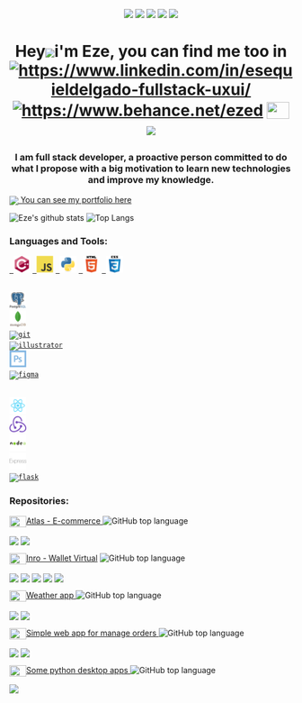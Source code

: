 <p align="center">
  <a href="#" ><img src="https://media.giphy.com/media/K7o9FdCoDnwEo/giphy.gif" width="150" /></a>
  <a href="#" ><img src="https://media.giphy.com/media/K7o9FdCoDnwEo/giphy.gif" width="150" /></a>
  <a href="#" ><img src="https://media.giphy.com/media/K7o9FdCoDnwEo/giphy.gif" width="150" /></a>
  <a href="#" ><img src="https://media.giphy.com/media/K7o9FdCoDnwEo/giphy.gif" width="150" /></a>
  <a href="#" ><img src="https://media.giphy.com/media/K7o9FdCoDnwEo/giphy.gif" width="150" /></a>
</p>
<p float="center">
 
<h1 align="center">Hey<a href="#" ><img align="center" src="https://media.giphy.com/media/GERuyQsnilWYN818BA/giphy.gif" width="80" /></a>i'm Eze, you can find me too in
  <a href="https://www.linkedin.com/in/esequieldelgado-fullstack-uxui/" target="_blank"><img align="center" src="https://res.cloudinary.com/dcen68vrk/image/upload/v1616988077/GitHub%20Profile/linkedin_rwayfd.svg" alt="https://www.linkedin.com/in/esequieldelgado-fullstack-uxui/" height="30" width="40" /></a>
  <a href="https://www.behance.net/ezed" target="_blank"><img align="center" src="https://res.cloudinary.com/dcen68vrk/image/upload/v1616987982/GitHub%20Profile/behance_digfkg.svg" alt="https://www.behance.net/ezed" height="30" width="40" /></a>
  <a href="https://www.instagram.com/im_edl/" target="_blank"><img align="center" src="https://res.cloudinary.com/dcen68vrk/image/upload/v1616987808/GitHub%20Profile/instagram_hfy47c.svg" height="30" width="40" /></a>
  <a href="#" ><img align="center" src="https://media.giphy.com/media/5hmgfdvimPl5NjTUU6/giphy.gif" width="50" /></a>
</h1>

</p>
<h3 align="center">I am full stack developer, a proactive person committed to do what I propose with a big motivation to learn new technologies and improve my knowledge.</h3>

<a href="#" ><img align="center" src="https://media.giphy.com/media/3HG7JCV0QSVxWYzPAT/giphy.gif" width="40" /> You can see my portfolio here</a>

![Eze's github stats](https://github-readme-stats.vercel.app/api?username=EzequielEDL&show_icons=true&count_private=true&bg_color=13201D&icon_color=56D364&title_color=56D364&text_color=C9D1D9&hide_border=true&border_radius=16)
![Top Langs](https://github-readme-stats.vercel.app/api/top-langs/?username=EzequielEDL&layout=compact&bg_color=13201D&title_color=56D364&text_color=C9D1D9&hide_border=true&border_radius=16)

<h3 align="left">Languages and Tools:</h3>

<p align="left">
  <code><a href="https://www.w3schools.com/cpp/" target="_blank"> <img src="https://raw.githubusercontent.com/devicons/devicon/master/icons/cplusplus/cplusplus-original.svg" alt="cplusplus" height="30"/></a></code>
  <code><a href="https://developer.mozilla.org/en-US/docs/Web/JavaScript" target="_blank"> <img src="https://raw.githubusercontent.com/devicons/devicon/master/icons/javascript/javascript-original.svg" alt="javascript" height="30"/></a></code>
  <code><a href="https://www.python.org" target="_blank"> <img src="https://raw.githubusercontent.com/devicons/devicon/master/icons/python/python-original.svg" alt="python" width="30" height="30"/></a></code>
  <code><a href="https://www.w3.org/html/" target="_blank"> <img src="https://raw.githubusercontent.com/devicons/devicon/master/icons/html5/html5-original-wordmark.svg" alt="html5" height="30"/></a></code>
  <code><a href="https://developer.mozilla.org/es/docs/Web/CSS" target="_blank"> <img src="https://raw.githubusercontent.com/github/explore/80688e429a7d4ef2fca1e82350fe8e3517d3494d/topics/css/css.png" alt="html5" height="30"/></a></code>
  
  <code><a href="https://www.postgresql.org" target="_blank"> <img src="https://raw.githubusercontent.com/devicons/devicon/master/icons/postgresql/postgresql-original-wordmark.svg" alt="postgresql" width="30" height="30"/></a></code>
  <code><a href="https://www.mongodb.com/" target="_blank"> <img src="https://raw.githubusercontent.com/devicons/devicon/master/icons/mongodb/mongodb-original-wordmark.svg" alt="mongodb" height="30"/></a></code>
  <code><a href="https://git-scm.com/" target="_blank"> <img src="https://www.vectorlogo.zone/logos/git-scm/git-scm-icon.svg" alt="git" height="30"/></a></code>
  <code><a href="https://www.adobe.com/in/products/illustrator.html" target="_blank"> <img src="https://www.vectorlogo.zone/logos/adobe_illustrator/adobe_illustrator-icon.svg" alt="illustrator" height="30"/></a></code>
  <code><a href="https://www.photoshop.com/en" target="_blank"> <img src="https://raw.githubusercontent.com/devicons/devicon/master/icons/photoshop/photoshop-line.svg" alt="photoshop" height="30"/></a></code>
  <code><a href="https://www.figma.com/" target="_blank"> <img src="https://www.vectorlogo.zone/logos/figma/figma-icon.svg" alt="figma" height="30"/></a></code>
  
  <code><a href="https://reactjs.org/" target="_blank"> <img src="https://raw.githubusercontent.com/github/explore/80688e429a7d4ef2fca1e82350fe8e3517d3494d/topics/react/react.png" alt="react" height="30"/></a></code>
  <code><a href="https://redux.js.org" target="_blank"> <img src="https://raw.githubusercontent.com/devicons/devicon/master/icons/redux/redux-original.svg" alt="redux" width="30" height="30"/></a></code>
  <code><a href="https://nodejs.org" target="_blank"> <img src="https://raw.githubusercontent.com/devicons/devicon/master/icons/nodejs/nodejs-original-wordmark.svg" alt="nodejs" height="30"/></a></code>
  <code><a href="https://expressjs.com" target="_blank"> <img src="https://raw.githubusercontent.com/github/explore/80688e429a7d4ef2fca1e82350fe8e3517d3494d/topics/express/express.png" alt="express" height="30"/></a></code>
  <code><a href="https://flask.palletsprojects.com/" target="_blank"> <img src="https://www.vectorlogo.zone/logos/pocoo_flask/pocoo_flask-icon.svg" alt="flask" width="30" height="30"/></a></code>
  </p>

<h3 align="left">Repositories:</h3>
<p align="left">

<a href="https://github.com/EzequielEDL/atlas-e-commerce/" ><img align="center" src="https://res.cloudinary.com/dcen68vrk/image/upload/v1616990316/GitHub%20Profile/point_msrsac.svg" height="20" width="30" />Atlas - E-commerce </a>
![GitHub top language](https://img.shields.io/github/languages/top/EzequielEDL/atlas-e-commerce?style=flat-square)

<a href="#" ><img align="center" src="https://res.cloudinary.com/dcen68vrk/image/upload/v1616992169/GitHub%20Profile/line_geelnc.svg" width="30" /></a>
<a href="https://atlas-store.netlify.app/" ><img align="center" src="https://i.ibb.co/Y3TQBDX/Screenshot-from-2021-03-22-09-58-04.png" target="_blank" width="500" /></a>

<a href="https://github.com/danieltkach/henry-bank/" ><img align="center" src="https://res.cloudinary.com/dcen68vrk/image/upload/v1616990316/GitHub%20Profile/point_msrsac.svg" height="20" width="30" />Inro - Wallet Virtual</a>
![GitHub top language](https://img.shields.io/github/languages/top/danieltkach/henry-bank?style=flat-square)

<a href="#" ><img align="center" src="https://res.cloudinary.com/dcen68vrk/image/upload/v1616992169/GitHub%20Profile/line_geelnc.svg" width="30" /></a>
<a href="https://github.com/danieltkach/henry-bank/" ><img align="center" src="https://res.cloudinary.com/dcen68vrk/image/upload/v1617085559/GitHub%20Profile/inro1_rerrrs.png" width="150" /></a>
<a href="https://github.com/danieltkach/henry-bank/" ><img align="center" src="https://res.cloudinary.com/dcen68vrk/image/upload/v1617085562/GitHub%20Profile/inro2_o83ypz.png" width="150" /></a>
<a href="https://github.com/danieltkach/henry-bank/" ><img align="center" src="https://res.cloudinary.com/dcen68vrk/image/upload/v1617085560/GitHub%20Profile/inro3_yex4zu.png" width="150" /></a>
<a href="https://github.com/danieltkach/henry-bank/" ><img align="center" src="https://res.cloudinary.com/dcen68vrk/image/upload/v1617085560/GitHub%20Profile/inro4_orll8b.png" width="150" /></a>

<a href="https://github.com/EzequielEDL/weather-app/" ><img align="center" src="https://res.cloudinary.com/dcen68vrk/image/upload/v1616990316/GitHub%20Profile/point_msrsac.svg" height="20" width="30" />Weather app </a>
![GitHub top language](https://img.shields.io/github/languages/top/EzequielEDL/weather-app?style=flat-square)

<a href="#" ><img align="center" src="https://res.cloudinary.com/dcen68vrk/image/upload/v1616992169/GitHub%20Profile/line_geelnc.svg" width="30" target="_blank" /></a>
<a href="https://ezequieledl.github.io/weather-app/" ><img align="center" src="https://res.cloudinary.com/dcen68vrk/image/upload/v1617010621/GitHub%20Profile/weather-app_bexowt.gif" width="500" /></a>

<a href="https://github.com/EzequielEDL/simple-manage-orders/" ><img align="center" src="https://res.cloudinary.com/dcen68vrk/image/upload/v1616990316/GitHub%20Profile/point_msrsac.svg" height="20" width="30" />Simple web app for manage orders </a>
![GitHub top language](https://img.shields.io/github/languages/top/EzequielEDL/simple-manage-orders?style=flat-square)

<a href="#" ><img align="center" src="https://res.cloudinary.com/dcen68vrk/image/upload/v1616992169/GitHub%20Profile/line_geelnc.svg" width="30" /></a>
<a href="https://github.com/EzequielEDL/simple-manage-orders/" ><img align="center" src="https://res.cloudinary.com/dcen68vrk/image/upload/v1617083705/GitHub%20Profile/simple-manage-orders_hzpybf.gif" width="500" target="_blank" /></a>

<a href="https://github.com/EzequielEDL/some-desktop-apps" ><img align="center" src="https://res.cloudinary.com/dcen68vrk/image/upload/v1616990316/GitHub%20Profile/point_msrsac.svg" height="20" width="30" />Some python desktop apps </a>
![GitHub top language](https://img.shields.io/github/languages/top/EzequielEDL/some-desktop-apps?style=flat-square)

![](https://hit.yhype.me/github/profile?user_id=64182808)

